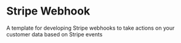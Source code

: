 # Stripe Webhook
A template for developing Stripe webhooks to take actions on your customer data based on Stripe events

